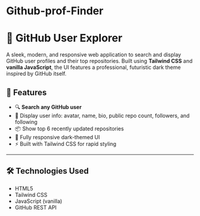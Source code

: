 # Github-prof-Finder


# 🌌 GitHub User Explorer

A sleek, modern, and responsive web application to search and display GitHub user profiles and their top repositories. Built using **Tailwind CSS** and **vanilla JavaScript**, the UI features a professional, futuristic dark theme inspired by GitHub itself.


## 🚀 Features

- 🔍 **Search any GitHub user**
- 👤 Display user info: avatar, name, bio, public repo count, followers, and following
- 📦 Show top 6 recently updated repositories
- 🌙 Fully responsive dark-themed UI
- ⚡ Built with Tailwind CSS for rapid styling

---

## 🛠️ Technologies Used

- HTML5
- Tailwind CSS
- JavaScript (vanilla)
- GitHub REST API

